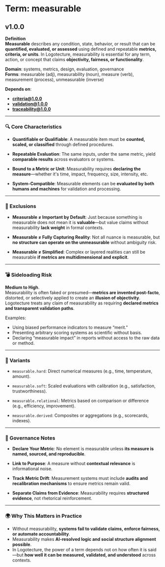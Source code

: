 # Term: measurable

## v1.0.0

**Definition**  
**Measurable** describes any condition, state, behavior, or result that can be **quantified, evaluated, or assessed** using defined and repeatable **metrics, criteria, or units**. In Logotecture, measurability is essential for any term, action, or concept that claims **objectivity, fairness, or functionality**.

**Domain**: systems, metrics, design, evaluation, governance  
**Forms**: measurable (adj), measurability (noun), measure (verb), measurement (process), unmeasurable (inverse)

**Depends on**:  
- **criteria@1.0.0**  
- **validation@1.0.0**  
- **traceability@1.0.0**

---

### 🔍 Core Characteristics

- **Quantifiable or Qualifiable**: A measurable item must be **counted, scaled, or classified** through defined procedures.

- **Repeatable Evaluation**: The same inputs, under the same metric, yield **comparable results** across evaluators or systems.

- **Bound to a Metric or Unit**: Measurability requires **declaring the measure**—whether it's time, impact, frequency, size, intensity, etc.

- **System-Compatible**: Measurable elements can be **evaluated by both humans and machines** for validation and processing.

---

### 🚫 Exclusions

- **Measurable ≠ Important by Default**: Just because something is measurable does not mean it is **valuable**—but value claims without measurability **lack weight** in formal contexts.

- **Measurable ≠ Fully Capturing Reality**: Not all nuance is measurable, but **no structure can operate on the unmeasurable** without ambiguity risk.

- **Measurable ≠ Simplified**: Complex or layered realities can still be measurable **if metrics are multidimensional and explicit**.

---

### 💣 Sideloading Risk

**Medium to High**.  
Measurability is often faked or presumed—**metrics are invented post-facto**, distorted, or selectively applied to create an **illusion of objectivity**. Logotecture treats any claim of measurability as requiring **declared metrics and transparent validation paths**.

Examples:
- Using biased performance indicators to measure “merit.”
- Presenting arbitrary scoring systems as scientific without basis.
- Declaring “measurable impact” in reports without access to the raw data or method.

---

### 🔁 Variants

- `measurable.hard`: Direct numerical measures (e.g., time, temperature, amount).

- `measurable.soft`: Scaled evaluations with calibration (e.g., satisfaction, trustworthiness).

- `measurable.relational`: Metrics based on comparison or difference (e.g., efficiency, improvement).

- `measurable.derived`: Composites or aggregations (e.g., scorecards, indexes).

---

### 🔐 Governance Notes

- **Declare Your Metric**: No element is measurable unless **its measure is named, sourced, and reproducible**.

- **Link to Purpose**: A measure without **contextual relevance** is informational noise.

- **Track Metric Drift**: Measurement systems must include **audits and recalibration mechanisms** to ensure metrics remain valid.

- **Separate Claims from Evidence**: Measurability requires **structured evidence**, not rhetorical reinforcement.

---

### 🌍 Why This Matters in Practice

- Without measurability, **systems fail to validate claims, enforce fairness, or automate accountability**.  
- Measurability makes **AI-resolved logic and social structure alignment possible**.  
- In Logotecture, the power of a term depends not on how often it is said—but **how well it can be measured, validated, and understood** across contexts.
